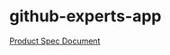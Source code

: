 # github-experts-app

[Product Spec Document](https://microsoft-my.sharepoint.com/:w:/p/panikole/EdCE5t9cWE9GpAbjg3tDrooBvJyDWIMtD19TJxV4bPciyg?e=9FP0OQ)

